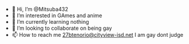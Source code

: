 - 👋 Hi, I’m @Mitsuba432
- 👀 I’m interested in GAmes and anime
- 🌱 I’m currently learning nothing
- 💞️ I’m looking to collaborate on being gay
- 📫 How to reach me 27btenorio@cityview-isd.net
I am gay
dont judge
